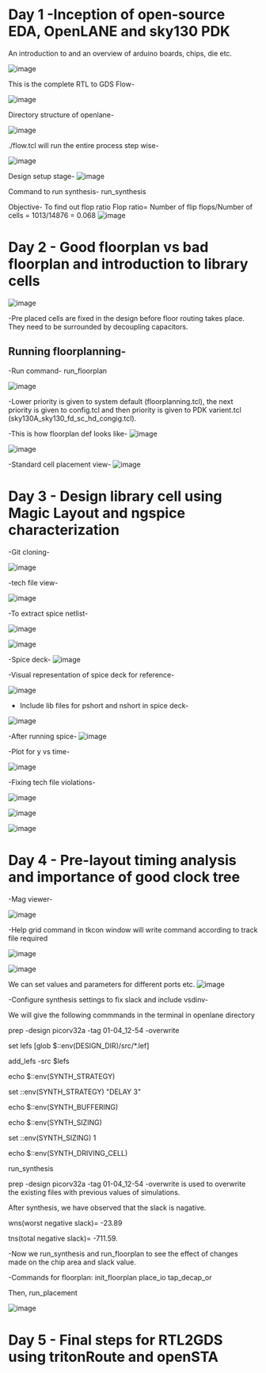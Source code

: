 # Day 1 -Inception of open-source EDA, OpenLANE and sky130 PDK
An introduction to and an overview of arduino boards, chips, die etc. 

![image](https://github.com/user-attachments/assets/9c4ef5ee-f37b-498a-b9b4-37cefcb906dd)

This is the complete RTL to GDS Flow- 

![image](https://github.com/user-attachments/assets/4c0e98a2-8870-45ce-a135-40945d0b4e88)

Directory structure of openlane- 

![image](https://github.com/user-attachments/assets/4ec9ff35-a6cc-4a7a-8ae0-347affc564c3)

./flow.tcl will run the entire process step wise- 

![image](https://github.com/user-attachments/assets/5342e097-3b26-4b4f-b18b-d86bcc73f323)

Design setup stage- 
![image](https://github.com/user-attachments/assets/d177f8cb-55dd-486b-b2bf-a84a4a03a596)

Command to run synthesis- run_synthesis

Objective- To find out flop ratio 
Flop ratio= Number of flip flops/Number of cells
          = 1013/14876 =  0.068
![image](https://github.com/user-attachments/assets/3680a294-50f3-4de9-b675-32cde44b9466)

# Day 2 - Good floorplan vs bad floorplan and introduction to library cells

![image](https://github.com/user-attachments/assets/0ded7a87-1b61-4068-9349-06f6941c5f68)

-Pre placed cells are fixed in the design before floor routing takes place. They need to be surrounded by decoupling capacitors. 
## Running floorplanning- 
-Run command- run_floorplan

![image](https://github.com/user-attachments/assets/108bd83d-ae87-4864-83ad-e688a843bdf5)

-Lower priority is given to system default (floorplanning.tcl), the next priority is given to config.tcl and then priority is given to PDK varient.tcl (sky130A_sky130_fd_sc_hd_congig.tcl).

-This is how floorplan def looks like-
![image](https://github.com/user-attachments/assets/bf4d9d9a-7e66-4a9b-adff-8b69c8996d6d)

![image](https://github.com/user-attachments/assets/5dac3c12-0d7a-4a21-9478-2b144f108c58)

-Standard cell placement view- 
![image](https://github.com/user-attachments/assets/45136dec-a76a-4725-89fc-3298234a0a3a)


# Day 3 - Design library cell using Magic Layout and ngspice characterization 

-Git cloning-

![image](https://github.com/user-attachments/assets/02185e1f-e6f1-4aaf-b946-5813e6227742)

-tech file view-

![image](https://github.com/user-attachments/assets/8e47fdf0-97db-439f-a507-eddceef3e95c)

-To extract spice netlist- 

![image](https://github.com/user-attachments/assets/86320c96-cbb2-472d-be37-743273c5ffe7)

![image](https://github.com/user-attachments/assets/59f93f36-62a9-4767-8602-f149e9123326)

-Spice deck- 
![image](https://github.com/user-attachments/assets/0c2c20a6-9bb5-4d3b-9580-cc4fcd39f04e)

-Visual representation of spice deck for reference- 

![image](https://github.com/user-attachments/assets/ed8d259a-5ae3-4ad0-aeea-63c6d701c09e)

- Include lib files for pshort and nshort in spice deck-
  
![image](https://github.com/user-attachments/assets/6c6c5480-7f06-49b1-9629-d80d8c0683af)

-After running spice-
![image](https://github.com/user-attachments/assets/b4ad77c2-018e-43d2-b938-4e5b21fe595b)

-Plot for y vs time- 

![image](https://github.com/user-attachments/assets/d79473b4-656b-48cd-ada0-9d820727e294)

-Fixing tech file violations-

![image](https://github.com/user-attachments/assets/a3a71ab1-bf90-4d15-af6a-358ebc8106c6)

![image](https://github.com/user-attachments/assets/06e0fd07-d796-4a8c-888e-600cb1ddfa9e)

![image](https://github.com/user-attachments/assets/302a8147-0f7c-4893-9b8e-93ec47e997c3)

# Day 4 - Pre-layout timing analysis and importance of good clock tree

-Mag viewer-

![image](https://github.com/user-attachments/assets/0d6c01fe-c239-4877-9a92-dfa87b012e2f)

-Help grid command in tkcon window will write command according to track file required

![image](https://github.com/user-attachments/assets/f81e490a-b113-42a8-b41b-9ece2c18b6a7)

![image](https://github.com/user-attachments/assets/ba03f592-5368-4e52-b8f5-59b4cd9b59e8)

We can set values and parameters for different ports etc. 
![image](https://github.com/user-attachments/assets/414d6de5-4ffa-41c1-91ab-d987aeb465d4)

-Configure synthesis settings to fix slack and include vsdinv-

We will give the following commmands in the terminal in openlane directory

prep -design picorv32a -tag 01-04_12-54 -overwrite

set lefs [glob $::env(DESIGN_DIR)/src/*.lef]

add_lefs -src $lefs

echo $::env(SYNTH_STRATEGY)

set ::env(SYNTH_STRATEGY) "DELAY 3"

echo $::env(SYNTH_BUFFERING)

echo $::env(SYNTH_SIZING)

set ::env(SYNTH_SIZING) 1

echo $::env(SYNTH_DRIVING_CELL)

run_synthesis

prep -design picorv32a -tag 01-04_12-54 -overwrite is used to overwrite the existing files with previous values of simulations.

After synthesis, we have observed that the slack is nagative.

wns(worst negative slack)= -23.89

tns(total negative slack)= -711.59.

-Now we run_synthesis and run_floorplan to see the effect of changes made on the chip area and slack value. 

-Commands for floorplan:
init_floorplan
place_io
tap_decap_or

Then, run_placement

![image](https://github.com/user-attachments/assets/17ebf9b5-2a65-4f99-bd5e-b1d6e869392f)







# Day 5 - Final steps for RTL2GDS using tritonRoute and openSTA










